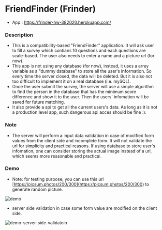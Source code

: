 # FriendFinder (Frinder)

* App : https://frinder-hw-382020.herokuapp.com/

### Description
* This is a compatibility-based "FriendFinder" application. It will ask user to fill a survey which contians 10 questions and each questions are scale-based. The user also needs to enter a name and a picture url (for now).
* This app is not using any database (for now), instead, it uses a array variable as a "dummy database" to store all the user's information. So every time the server closed, the data will be deleted. But it is also not too difficult to implement it on a real database (i.e. mySQL).
* Once the user submit the survey, the server will use a simple algorithm to find the person in the database that has the minimum score difference and show it to the user. Then the users' infomation will be saved for future matching.
* It also provide a api to get all the current users's data. As long as it is not a production level app, such dangerous api acces should be fine :).

### Note
* The server will perform a input data validation in case of modified form values from the client side and incomplete form. It will not validate the url for simplicity and practical reasons. If using database to store user's infomation, one can consider storing the actual image instead of a url, which seems more reasonable and practical.

### Demo

* Note: for testing purpose, you can use this url [https://picsum.photos/200/300](https://picsum.photos/200/300) to generate random picture. 

![demo](/demo/demo.gif)


* server side validation in case some form value are modified on the client side.

![demo-server-side-validatoin](/demo/demo-server-side-validation.gif)


